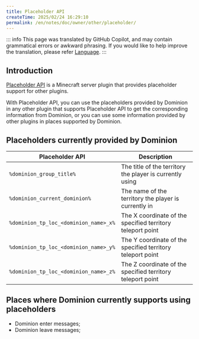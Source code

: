 ```yaml
---
title: Placeholder API
createTime: 2025/02/24 16:29:10
permalink: /en/notes/doc/owner/other/placeholder/
---
```


::: info
This page was translated by GitHub Copilot, and may contain grammatical errors or awkward phrasing.
If you would like to help improve the translation, please refer [Language](/en/notes/doc/owner/config-ref/languages/).
:::

## Introduction

[Placeholder API](https://wiki.placeholderapi.com/) is a Minecraft server plugin that provides placeholder support for
other plugins.

With Placeholder API, you can use the placeholders provided by Dominion in any other plugin that supports Placeholder
API to get the corresponding information from Dominion, or you can use some information provided by other plugins in
places supported by Dominion.

## Placeholders currently provided by Dominion

| Placeholder API                       | Description                                                |
|---------------------------------------|------------------------------------------------------------|
| `%dominion_group_title%`              | The title of the territory the player is currently using   |
| `%dominion_current_dominion%`         | The name of the territory the player is currently in       |
| `%dominion_tp_loc_<dominion_name>_x%` | The X coordinate of the specified territory teleport point |
| `%dominion_tp_loc_<dominion_name>_y%` | The Y coordinate of the specified territory teleport point |
| `%dominion_tp_loc_<dominion_name>_z%` | The Z coordinate of the specified territory teleport point |

## Places where Dominion currently supports using placeholders

- Dominion enter messages;
- Dominion leave messages;